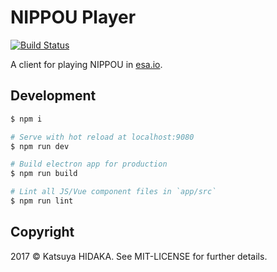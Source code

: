 # NIPPOU Player

[![Build Status](https://travis-ci.org/hidakatsuya/nippou-player.svg?branch=master)](https://travis-ci.org/hidakatsuya/nippou-player)

A client for playing NIPPOU in [esa.io](https://esa.io).

## Development

```bash
$ npm i

# Serve with hot reload at localhost:9080
$ npm run dev

# Build electron app for production
$ npm run build

# Lint all JS/Vue component files in `app/src`
$ npm run lint
```

## Copyright

2017 &copy; Katsuya HIDAKA. See MIT-LICENSE for further details.
